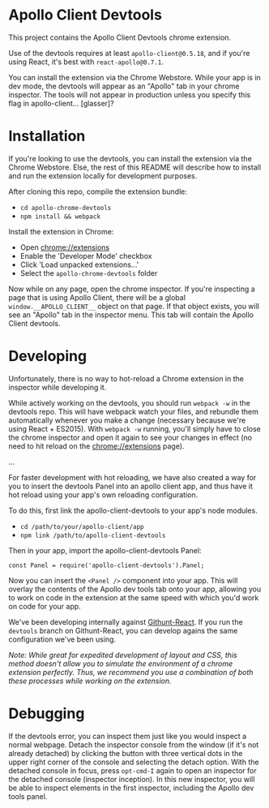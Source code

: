 Apollo Client Devtools
===
This project contains the Apollo Client Devtools chrome extension.

Use of the devtools requires at least `apollo-client@0.5.18`, and if you're using React, it's best with `react-apollo@0.7.1`.

You can install the extension via the Chrome Webstore. While your app is in dev mode, the devtools will appear as an "Apollo" tab in your chrome inspector. The tools will not appear in production unless you specify this flag in apollo-client... [glasser]?


Installation
===
If you're looking to use the devtools, you can install the extension via the Chrome Webstore. Else, the rest of this README will describe how to install and run the extension locally for development purposes.


After cloning this repo, compile the extension bundle:

 * `cd apollo-chrome-devtools`
 * `npm install && webpack`

Install the extension in Chrome:

 * Open [chrome://extensions](chrome://extensions)
 * Enable the 'Developer Mode' checkbox
 * Click 'Load unpacked extensions...'
 * Select the `apollo-chrome-devtools` folder


Now while on any page, open the chrome inspector. If you're inspecting a page that is using Apollo Client, there will be a global `window.__APOLLO_CLIENT__` object on that page. If that object exists, you will see an "Apollo" tab in the inspector menu. This tab will contain the Apollo Client devtools.


Developing
===
Unfortunately, there is no way to hot-reload a Chrome extension in the inspector while developing it.

While actively working on the devtools, you should run `webpack -w` in the devtools repo. This will have webpack watch your files, and rebundle them automatically whenever you make a change (necessary because we're using React + ES2015). With `webpack -w` running, you'll simply have to close the chrome inspector and open it again to see your changes in effect (no need to hit reload on the [chrome://extensions](chrome://extensions) page).

...

For faster development with hot reloading, we have also created a way for you to insert the devtools Panel into an apollo client app, and thus have it hot reload using your app's own reloading configuration.

To do this, first link the apollo-client-devtools to your app's node modules.

 * `cd /path/to/your/apollo-client/app`
 * `npm link /path/to/apollo-client-devtools`

Then in your app, import the apollo-client-devtools Panel:

`const Panel = require('apollo-client-devtools').Panel;`

Now you can insert the `<Panel />` component into your app. This will overlay the contents of the Apollo dev tools tab onto your app, allowing you to work on code in the extension at the same speed with which you'd work on code for your app.

We've been developing internally against [Githunt-React](https://github.com/apollostack/GitHunt-React). If you run the `devtools` branch on Githunt-React, you can develop agains the same configuration we've been using.

*Note: While great for expedited development of layout and CSS, this method doesn't allow you to simulate the environment of a chrome extension perfectly. Thus, we recommend you use a combination of both these processes while working on the extension.*


Debugging
===
If the devtools error, you can inspect them just like you would inspect a normal webpage. Detach the inspector console from the window (if it's not already detached) by clicking the button with three vertical dots in the upper right corner of the console and selecting the detach option. With the detached console in focus, press `opt-cmd-I` again to open an inspector
for the detached console (inspector inception). In this new inspector, you will be able to inspect elements in the first inspector, including the Apollo dev tools panel.
